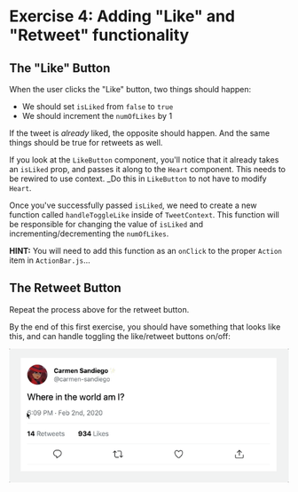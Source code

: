 # Exercise 4: Adding "Like" and "Retweet" functionality

## The "Like" Button

When the user clicks the "Like" button, two things should happen:

- We should set `isLiked` from `false` to `true`
- We should increment the `numOfLikes` by 1

If the tweet is _already_ liked, the opposite should happen. And the same things should be true for retweets as well.

If you look at the `LikeButton` component, you'll notice that it already takes an `isLiked` prop, and passes it along to the `Heart` component. This needs to be rewired to use context. \_Do this in `LikeButton` to not have to modify `Heart`.

Once you've successfully passed `isLiked`, we need to create a new function called `handleToggleLike` inside of `TweetContext`. This function will be responsible for changing the value of `isLiked` and incrementing/decrementing the `numOfLikes`.

**HINT:** You will need to add this function as an `onClick` to the proper `Action` item in `ActionBar.js`...

## The Retweet Button

Repeat the process above for the retweet button.

By the end of this first exercise, you should have something that looks like this, and can handle toggling the like/retweet buttons on/off:

![Like And Retweet](../__lecture/assets/screenshot-4_like-retweet.gif)
